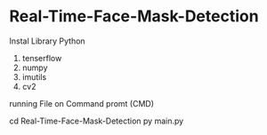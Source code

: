 # Real-Time-Face-Mask-Detection

Instal Library Python
1. tenserflow
2. numpy
3. imutils
4. cv2

running File on Command promt (CMD)

cd Real-Time-Face-Mask-Detection
py main.py
